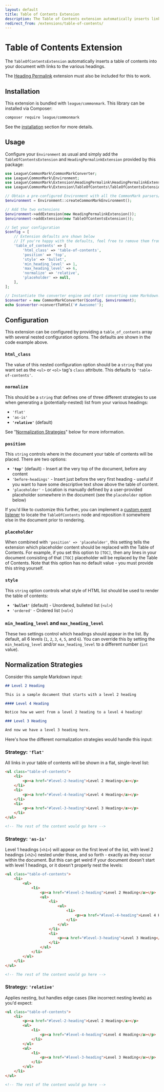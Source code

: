 ```yaml
---
layout: default
title: Table of Contents Extension
description: The Table of Contents extension automatically inserts links to the headings in your document.
redirect_from: /extensions/table-of-contents/
---
```


# Table of Contents Extension

The `TableOfContentsExtension` automatically inserts a table of contents into your document with links to the various headings.

The [Heading Permalink](/1.5/extensions/heading-permalinks/) extension must also be included for this to work.

## Installation

This extension is bundled with `league/commonmark`. This library can be installed via Composer:

```bash
composer require league/commonmark
```

See the [installation](/1.5/installation/) section for more details.

## Usage

Configure your `Environment` as usual and simply add the `TableOfContentsExtension` and `HeadingPermalinkExtension` provided by this package:

```php
use League\CommonMark\CommonMarkConverter;
use League\CommonMark\Environment;
use League\CommonMark\Extension\HeadingPermalink\HeadingPermalinkExtension;
use League\CommonMark\Extension\TableOfContents\TableOfContentsExtension;

// Obtain a pre-configured Environment with all the CommonMark parsers/renderers ready-to-go
$environment = Environment::createCommonMarkEnvironment();

// Add the two extensions
$environment->addExtension(new HeadingPermalinkExtension());
$environment->addExtension(new TableOfContentsExtension());

// Set your configuration
$config = [
    // Extension defaults are shown below
    // If you're happy with the defaults, feel free to remove them from this array
    'table_of_contents' => [
        'html_class' => 'table-of-contents',
        'position' => 'top',
        'style' => 'bullet',
        'min_heading_level' => 1,
        'max_heading_level' => 6,
        'normalize' => 'relative',
        'placeholder' => null,
    ],
];

// Instantiate the converter engine and start converting some Markdown!
$converter = new CommonMarkConverter($config, $environment);
echo $converter->convertToHtml('# Awesome!');
```

## Configuration

This extension can be configured by providing a `table_of_contents` array with several nested configuration options.  The defaults are shown in the code example above.

### `html_class`

The value of this nested configuration option should be a `string` that you want set as the `<ul>` or `<ol>` tag's `class` attribute.  This defaults to `'table-of-contents'`.

### `normalize`

This should be a `string` that defines one of three different strategies to use when generating a (potentially-nested) list from your various headings:

  - `'flat'`
  - `'as-is'`
  - **`'relative'`** (default)

See "[Normalization Strategies](#normalization-strategies)" below for more information.

### `position`

This `string` controls where in the document your table of contents will be placed.  There are two options:

 - **`'top'`** (default) - Insert at the very top of the document, before any content
 - `'before-headings'` - Insert just before the very first heading - useful if you want to have some descriptive text show above the table of content.
 - `'placeholder'` - Location is manually defined by a user-provided placeholder somewhere in the document (see the `placeholder` option below)

If you'd like to customize this further, you can implement a [custom event listener](/1.5/customization/event-dispatcher/#registering-listeners) to locate the `TableOfContents` node and reposition it somewhere else in the document prior to rendering.

### `placeholder`

When combined with `'position' => 'placeholder'`, this setting tells the extension which placeholder content should be replaced with the Table of Contents.  For example, if you set this option to `[TOC]`, then any lines in your document consisting of that `[TOC]` placeholder will be replaced by the Table of Contents. Note that this option has no default value - you must provide this string yourself.

### `style`

This `string` option controls what style of HTML list should be used to render the table of contents:

 - **`'bullet'`** (default) - Unordered, bulleted list (`<ul>`)
 - `'ordered'` - Ordered list (`<ol>`)

### `min_heading_level` and `max_heading_level`

These two settings control which headings should appear in the list.  By default, all 6 levels (`1`, `2`, `3`, `4`, `5`, and `6`).  You can override this by setting the `min_heading_level` and/or `max_heading_level` to a different number (`int` value).

## Normalization Strategies

Consider this sample Markdown input:

```markdown
## Level 2 Heading

This is a sample document that starts with a level 2 heading

#### Level 4 Heading

Notice how we went from a level 2 heading to a level 4 heading!

### Level 3 Heading

And now we have a level 3 heading here.
```

Here's how the different normalization strategies would handle this input:

### Strategy: `'flat'`

All links in your table of contents will be shown in a flat, single-level list:

```html
<ul class="table-of-contents">
    <li>
        <p><a href="#level-2-heading">Level 2 Heading</a></p>
    </li>
    <li>
        <p><a href="#level-4-heading">Level 4 Heading</a></p>
    </li>
    <li>
        <p><a href="#level-3-heading">Level 3 Heading</a></p>
    </li>
</ul>

<!-- The rest of the content would go here -->
```

### Strategy: `'as-is'`

Level 1 headings (`<h1>`) will appear on the first level of the list, with level 2 headings (`<h2>`) nested under those, and so forth - exactly as they occur within the document.  But this can get weird if your document doesn't start with level 1 headings, or it doesn't properly nest the levels:

```html
<ul class="table-of-contents">
    <li>
        <ul>
            <li>
                <p><a href="#level-2-heading">Level 2 Heading</a></p>
                <ul>
                    <li>
                        <ul>
                            <li>
                                <p><a href="#level-4-heading">Level 4 Heading</a></p>
                            </li>
                        </ul>
                    </li>
                    <li>
                        <p><a href="#level-3-heading">Level 3 Heading</a></p>
                    </li>
                </ul>
            </li>
        </ul>
    </li>
</ul>

<!-- The rest of the content would go here -->
```

### Strategy: `'relative'`

Applies nesting, but handles edge cases (like incorrect nesting levels) as you'd expect:

```html
<ul class="table-of-contents">
    <li>
        <p><a href="#level-2-heading">Level 2 Heading</a></p>
        <ul>
            <li>
                <p><a href="#level-4-heading">Level 4 Heading</a></p>
            </li>
        </ul>
        <ul>
            <li>
                <p><a href="#level-3-heading">Level 3 Heading</a></p>
            </li>
        </ul>
    </li>
</ul>

<!-- The rest of the content would go here -->
```
